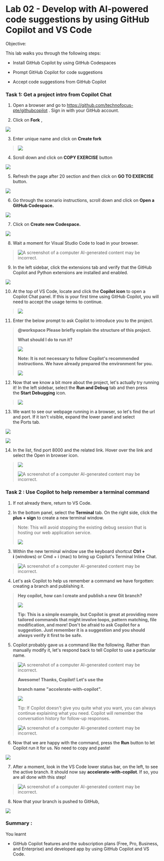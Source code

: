 # Lab 02 - Develop with AI-powered code suggestions by using GitHub Copilot and VS Code

Objective:

This lab walks you through the following steps:

- Install GitHub Copilot by using GitHub Codespaces

- Prompt GitHub Copilot for code suggestions

- Accept code suggestions from GitHub Copilot

### Task 1: Get a project intro from Copilot Chat

1.  Open a browser and go to
    <https://github.com/technofocus-pte/githubcopilot> . Sign in with
    your GitHub account.

2.  Click on **Fork** ,

![](./media/image1.png)

3.  Enter unique name and click on **Create fork**

> ![](./media/image2.png)

4.  Scroll down and click on **COPY EXERCISE** button

![](./media/image3.png)

5.  Refresh the page after 20 section and then click on **GO TO
    EXERCISE** button.

![](./media/image4.png)

6.  Go through the scenario instructions, scroll down and click on
    **Open a GitHub Codespace.**

![](./media/image5.png)

7.  Click on **Create new Codespace.**

![](./media/image6.png)

8.  Wait a moment for Visual Studio Code to load in your browser.

> ![A screenshot of a computer AI-generated content may be
> incorrect.](./media/image7.png)

9.  In the left sidebar, click the extensions tab and verify that
    the GitHub Copilot and Python extensions are installed and enabled.

![](./media/image8.png)

10. At the top of VS Code, locate and click the **Copilot icon** to open
    a Copilot Chat panel. If this is your first time using GitHub
    Copilot, you will need to accept the usage terms to continue.

> ![](./media/image9.png)

11. Enter the below prompt to ask Copilot to introduce you to the
    project.

> **@workspace Please briefly explain the structure of this project.**
>
> **What should I do to run it?**
>
> ![](./media/image10.png)
>
> **Note: It is not necessary to follow Copilot's recommended
> instructions. We have already prepared the environment for you.**
>
> ![](./media/image11.png)

12. Now that we know a bit more about the project, let's actually try
    running it! In the left sidebar, select the **Run and Debug** tab
    and then press the **Start Debugging** icon.

> ![](./media/image12.png)

13. We want to see our webpage running in a browser, so let's find the
    url and port. If it isn't visible, expand the lower panel and select
    the Ports tab.

![](./media/image13.png)

![](./media/image14.png)

14. In the list, find port 8000 and the related link. Hover over the
    link and select the Open in browser icon.

> ![](./media/image15.png)
>
> ![A screenshot of a computer AI-generated content may be
> incorrect.](./media/image16.png)

### Task 2 : Use Copilot to help remember a terminal command 

1.  If not already there, return to VS Code.

2.  In the bottom panel, select the **Terminal** tab. On the right side,
    click the **plus + sign** to create a new terminal window.

> Note: This will avoid stopping the existing debug session that is
> hosting our web application service.
>
> ![](./media/image17.png)

3.  Within the new terminal window use the keyboard shortcut **Ctrl +
    i** (windows) or Cmd + i (mac) to bring up Copilot's Terminal Inline
    Chat.

> ![A screenshot of a computer AI-generated content may be
> incorrect.](./media/image18.png)

4.  Let's ask Copilot to help us remember a command we have forgotten:
    creating a branch and publishing it.

> **Hey copilot, how can I create and publish a new Git branch?**
>
> ![](./media/image19.png)
>
> **Tip: This is a simple example, but Copilot is great at providing
> more tailored commands that might involve loops, pattern matching,
> file modification, and more! Don't be afraid to ask Copilot for a
> suggestion. Just remember it is a suggestion and you should always
> verify it first to be safe.**

5.  Copilot probably gave us a command like the following. Rather than
    manually modify it, let's respond back to tell Copilot to use a
    particular name.

> ![A screenshot of a computer AI-generated content may be
> incorrect.](./media/image20.png)
>
> **Awesome! Thanks, Copilot! Let's use the**
>
> **branch name "accelerate-with-copilot".**
>
> ![](./media/image21.png)
>
> Tip: If Copilot doesn't give you quite what you want, you can always
> continue explaining what you need. Copilot will remember the
> conversation history for follow-up responses.
>
> ![A screenshot of a computer AI-generated content may be
> incorrect.](./media/image22.png)

6.  Now that we are happy with the command, press the **Run** button to
    let Copilot run it for us. No need to copy and paste!

![](./media/image23.png)

7.  After a moment, look in the VS Code lower status bar, on the left,
    to see the active branch. It should now
    say **accelerate-with-copilot**. If so, you are all done with this
    step!

> ![A screenshot of a computer AI-generated content may be
> incorrect.](./media/image24.png)

8.  Now that your branch is pushed to GitHub,

![](./media/image25.png)

### Summary :

You learnt

- GitHub Copilot features and the subscription plans (Free, Pro,
  Business, and Enterprise) and developed app by using GitHub Copilot
  and VS Code.
